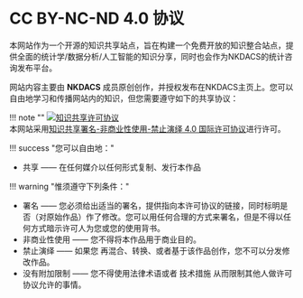 # CC BY-NC-ND 4.0 协议

本网站作为一个开源的知识共享站点，旨在构建一个免费开放的知识整合站点，提供全面的统计学/数据分析/人工智能的知识分享，同时也会作为NKDACS的统计咨询发布平台。

网站内容主要由 **NKDACS** 成员原创创作，并授权发布在NKDACS主页上。您可以自由地学习和传播网站内的知识，但您需要遵守如下的共享协议：

!!! note "" [![&#x77E5;&#x8BC6;&#x5171;&#x4EAB;&#x8BB8;&#x53EF;&#x534F;&#x8BAE;](https://i.creativecommons.org/l/by-nc-nd/4.0/88x31.png)](https://creativecommons.org/licenses/by-nc-nd/4.0/deed.zh)  
本网站采用[知识共享署名-非商业性使用-禁止演绎 4.0 国际许可协议](https://creativecommons.org/licenses/by-nc-nd/4.0/deed.zh)进行许可。

!!! success "您可以自由地："

* 共享 —— 在任何媒介以任何形式复制、发行本作品

!!! warning "惟须遵守下列条件："

* 署名 —— 您必须给出适当的署名，提供指向本许可协议的链接，同时标明是否（对原始作品）作了修改。您可以用任何合理的方式来署名，但是不得以任何方式暗示许可人为您或您的使用背书。
* 非商业性使用 —— 您不得将本作品用于商业目的。
* 禁止演绎 —— 如果您 再混合、转换、或者基于该作品创作，您不可以分发修改作品。
* 没有附加限制 —— 您不得使用法律术语或者 技术措施 从而限制其他人做许可协议允许的事情。

